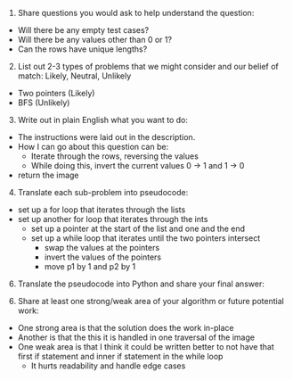 1. Share questions you would ask to help understand the question:
- Will there be any empty test cases?
- Will there be any values other than 0 or 1?
- Can the rows have unique lengths?

2. List out 2-3 types of problems that we might consider and our belief of match: Likely, Neutral, Unlikely
- Two pointers (Likely)
- BFS (Unlikely)

3. Write out in plain English what you want to do: 
- The instructions were laid out in the description.
- How I can go about this question can be:
  - Iterate through the rows, reversing the values
  - While doing this, invert the current values 0 -> 1 and 1 -> 0
- return the image

4. Translate each sub-problem into pseudocode:
- set up a for loop that iterates through the lists
- set up another for loop that iterates through the ints
    - set up a pointer at the start of the list and one and the end
    - set up a while loop that iterates until the two pointers intersect
        - swap the values at the pointers
        - invert the values of the pointers
        - move p1 by 1 and p2 by 1

6. Translate the pseudocode into Python and share your final answer:
  <!-- class Solution:
    def flipAndInvertImage(self, image: List[List[int]]) -> List[List[int]]:
        if len(image) == 1:
            image[0][0] = 0 if image[0][0] == 1 else 1
            return image
            
        for i in range(len(image)):
            p1 = 0
            p2 = len(image[i]) -1
            while p1 < p2:
                image[i][p1], image[i][p2] = image[i][p2], image[i][p1] 
                image[i][p1] = 0 if image[i][p1] == 1 else 1
                image[i][p2] = 0 if image[i][p2] == 1 else 1 
                p1 += 1
                p2 -= 1
                if p1 == p2:
                    image[i][p1] = 0 if image[i][p1] == 1 else 1
                    break
        return image -->

6. Share at least one strong/weak area of your algorithm or future potential work:
- One strong area is that the solution does the work in-place
- Another is that the this it is handled in one traversal of the image
- One weak area is that I think it could be written better to not have that first if statement and inner if statement in the while loop
    - It hurts readability and handle edge cases 